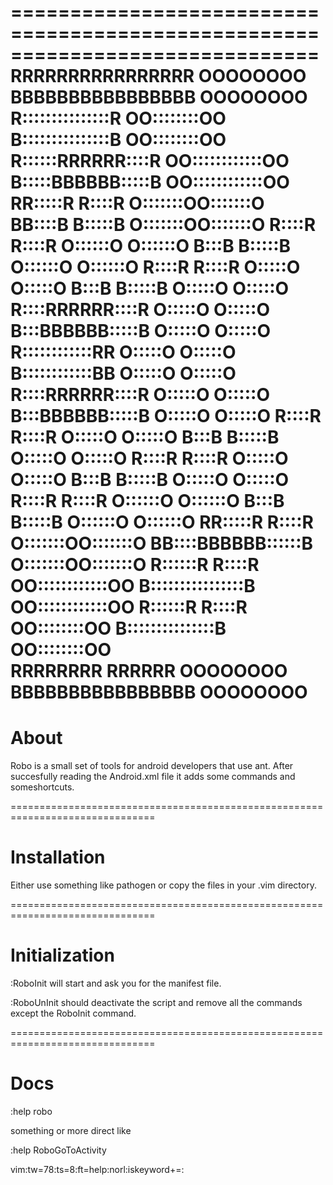 ==============================================================================
RRRRRRRRRRRRRRRR         OOOOOOOO      BBBBBBBBBBBBBBBB         OOOOOOOO     
R:::::::::::::::R      OO::::::::OO    B:::::::::::::::B      OO::::::::OO   
R::::::RRRRRR::::R   OO::::::::::::OO  B:::::BBBBBB:::::B   OO::::::::::::OO 
RR:::::R     R::::R O:::::::OO:::::::O BB::::B     B:::::B O:::::::OO:::::::O
  R::::R     R::::R O::::::O  O::::::O   B:::B     B:::::B O::::::O  O::::::O
  R::::R     R::::R O:::::O    O:::::O   B:::B     B:::::B O:::::O    O:::::O
  R::::RRRRRR::::R  O:::::O    O:::::O   B:::BBBBBB:::::B  O:::::O    O:::::O
  R::::::::::::RR   O:::::O    O:::::O   B::::::::::::BB   O:::::O    O:::::O
  R::::RRRRRR::::R  O:::::O    O:::::O   B:::BBBBBB:::::B  O:::::O    O:::::O
  R::::R     R::::R O:::::O    O:::::O   B:::B     B:::::B O:::::O    O:::::O
  R::::R     R::::R O:::::O    O:::::O   B:::B     B:::::B O:::::O    O:::::O
  R::::R     R::::R O::::::O  O::::::O   B:::B     B:::::B O::::::O  O::::::O
RR:::::R     R::::R O:::::::OO:::::::O BB::::BBBBBB::::::B O:::::::OO:::::::O
R::::::R     R::::R  OO::::::::::::OO  B::::::::::::::::B   OO::::::::::::OO 
R::::::R     R::::R    OO::::::::OO    B:::::::::::::::B      OO::::::::OO   
RRRRRRRR     RRRRRR      OOOOOOOO      BBBBBBBBBBBBBBBB         OOOOOOOO     
==============================================================================


# About

Robo is a small set of tools for android developers that use ant. After
succesfully reading the Android.xml file it adds some commands and 
someshortcuts.



===============================================================================

# Installation

Either use something like pathogen or copy the files in your .vim directory.

===============================================================================


# Initialization 
                  
:RoboInit will start and ask you for the manifest file.

:RoboUnInit should deactivate the script and remove all the commands except
the RoboInit command.


===============================================================================
# Docs

:help robo

something or more direct like 

:help RoboGoToActivity


vim:tw=78:ts=8:ft=help:norl:iskeyword+=\:
